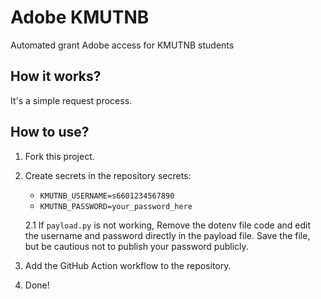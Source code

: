 # Adobe KMUTNB
Automated grant Adobe access for KMUTNB students

## How it works?
It's a simple request process.

## How to use?
1. Fork this project.
2. Create secrets in the repository secrets:
   - `KMUTNB_USERNAME=s6601234567890`
   - `KMUTNB_PASSWORD=your_password_here`

   2.1 If `payload.py` is not working, Remove the dotenv file code and edit the username and password directly in the payload file. Save the file, but be cautious not to publish your password publicly.
   
3. Add the GitHub Action workflow to the repository.
4. Done!
